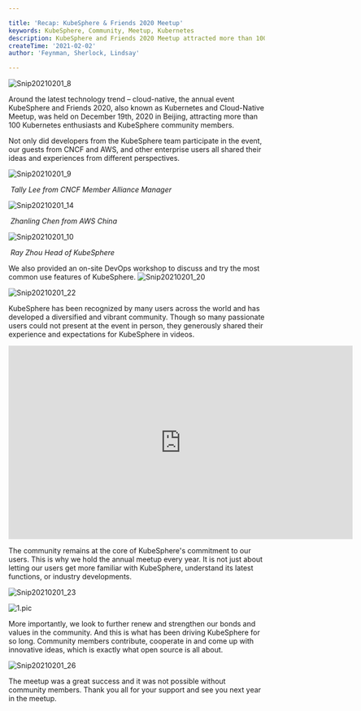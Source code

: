 ```yaml
---

title: 'Recap: KubeSphere & Friends 2020 Meetup'
keywords: KubeSphere, Community, Meetup, Kubernetes
description: KubeSphere and Friends 2020 Meetup attracted more than 100 individual community members and honored guests to share their ideas and experiences on cloud-native and Kubernetes.
createTime: '2021-02-02'
author: 'Feynman, Sherlock, Lindsay'

---
```


![Snip20210201_8](/images/news/meetup-2020/Snip20210201_8.png)

Around the latest technology trend – cloud-native, the annual event KubeSphere and Friends 2020, also known as Kubernetes and Cloud-Native Meetup, was held on December 19th, 2020 in Beijing, attracting more than 100 Kubernetes enthusiasts and KubeSphere community members.

Not only did developers from the KubeSphere team participate in the event, our guests from CNCF and AWS, and other enterprise users all shared their ideas and experiences from different perspectives.



![Snip20210201_9](/images/news/meetup-2020/Snip20210201_9.png) 

​                     *Tally Lee  from CNCF Member Alliance Manager*



![Snip20210201_14](/images/news/meetup-2020/Snip20210201_14.png)

​                               *Zhanling Chen from AWS China*



![Snip20210201_10](/images/news/meetup-2020/Snip20210201_10.png)

​                              *Ray Zhou   Head of KubeSphere*



We also provided an on-site DevOps workshop to discuss and try the most common use features of KubeSphere.
 ![Snip20210201_20](/images/news/meetup-2020/Snip20210201_20.png)

![Snip20210201_22](/images/news/meetup-2020/Snip20210201_22.png)

KubeSphere has been recognized by many users across the world and has developed a diversified and vibrant community. Though so many passionate users could not present at the event in person, they generously shared their experience and expectations for KubeSphere in videos. 


<iframe width="677" height="381" src="https://www.youtube.com/embed/fPE2uloVw8A" frameborder="0" allow="accelerometer; autoplay; clipboard-write; encrypted-media; gyroscope; picture-in-picture" allowfullscreen></iframe>



The community remains at the core of KubeSphere's commitment to our users. This is why we hold the annual meetup every year. It is not just about letting our users get more familiar with KubeSphere, understand its latest functions, or industry developments. 

![Snip20210201_23](/images/news/meetup-2020/Snip20210201_23.png)

![1.pic](/images/news/meetup-2020/1.pic.jpg) 

More importantly, we look to further renew and strengthen our bonds and values in the community. And this is what has been driving KubeSphere for so long. Community members contribute, cooperate in and come up with innovative ideas, which is exactly what open source is all about.

 ![Snip20210201_26](/images/news/meetup-2020/Snip20210201_26.png)

The meetup was a great success and it was not possible without community members. Thank you all for your support and see you next year in the meetup.

